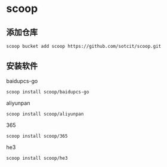 # scoop

## 添加仓库

```shell
scoop bucket add scoop https://github.com/sotcit/scoop.git
```

## 安装软件

baidupcs-go

```shell
scoop install scoop/baidupcs-go
```

aliyunpan

```shell
scoop install scoop/aliyunpan
```

365

```shell
scoop install scoop/365
```

he3

```shell
scoop install scoop/he3
```
